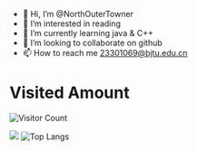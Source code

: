 - 👋 Hi, I’m @NorthOuterTowner
- 👀 I’m interested in reading
- 🌱 I’m currently learning java & C++
- 💞️ I’m looking to collaborate on github
- 📫 How to reach me 23301069@bjtu.edu.cn
# Visited Amount
![Visitor Count](https://profile-counter.glitch.me/NorthOuterTowner/count.svg)

![](https://github-readme-stats.vercel.app/api?username=NorthOuterTowner&show_icons=true&theme=transparent)
![Top Langs](https://github-readme-stats.vercel.app/api/top-langs/?username=NorthOuterTowner&layout=compact&theme=tokyonight)


<!---
NorthOuterTowner/NorthOuterTowner is a ✨ special ✨ repository because its `README.md` (this file) appears on your GitHub profile.
You can click the Preview link to take a look at your changes.
--->
